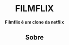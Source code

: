 <h1 align="center" >FILMFLIX</h1>

**<p align="center">Filmflix é um clone da netflix</p>**
<h2 id="About" align="center">Sobre</h2>
